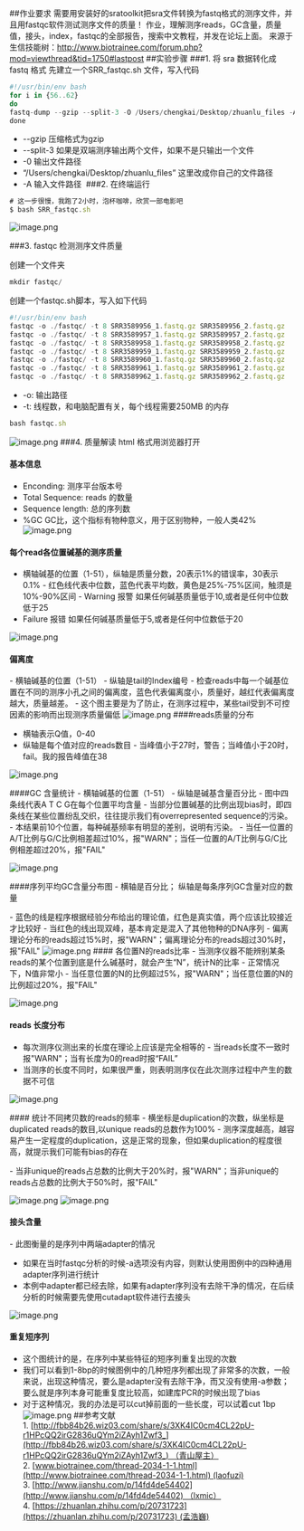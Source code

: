 ##作业要求
需要用安装好的sratoolkit把sra文件转换为fastq格式的测序文件，并且用fastqc软件测试测序文件的质量！
作业，理解测序reads，GC含量，质量值，接头，index，fastqc的全部报告，搜索中文教程，并发在论坛上面。
来源于生信技能树：http://www.biotrainee.com/forum.php?mod=viewthread&tid=1750#lastpost
##实验步骤
###1. 将 sra 数据转化成 fastq 格式
先建立一个SRR_fastqc.sh 文件，写入代码
```javascript
#!/usr/bin/env bash
for i in {56..62}
do
fastq-dump --gzip --split-3 -O /Users/chengkai/Desktop/zhuanlu_files -A SRR35899${i}.sra
done
```
- --gzip 压缩格式为gzip
- --split-3 如果是双端测序输出两个文件，如果不是只输出一个文件
- -0 输出文件路径
- “/Users/chengkai/Desktop/zhuanlu_files” 这里改成你自己的文件路径
- -A 输入文件路径 
###2. 在终端运行
```javascript
# 这一步很慢，我跑了2小时，泡杯咖啡，欣赏一部电影吧
$ bash SRR_fastqc.sh 
```

![image.png](http://upload-images.jianshu.io/upload_images/6634703-097ee4876f5eec4d.png?imageMogr2/auto-orient/strip%7CimageView2/2/w/1240)

###3. fastqc 检测测序文件质量

创建一个文件夹
```javascript
mkdir fastqc/
```
创建一个fastqc.sh脚本，写入如下代码
```javascript
#!/usr/bin/env bash
fastqc -o ./fastqc/ -t 8 SRR3589956_1.fastq.gz SRR3589956_2.fastq.gz
fastqc -o ./fastqc/ -t 8 SRR3589957_1.fastq.gz SRR3589957_2.fastq.gz
fastqc -o ./fastqc/ -t 8 SRR3589958_1.fastq.gz SRR3589958_2.fastq.gz
fastqc -o ./fastqc/ -t 8 SRR3589959_1.fastq.gz SRR3589959_2.fastq.gz
fastqc -o ./fastqc/ -t 8 SRR3589960_1.fastq.gz SRR3589960_2.fastq.gz
fastqc -o ./fastqc/ -t 8 SRR3589961_1.fastq.gz SRR3589961_2.fastq.gz
fastqc -o ./fastqc/ -t 8 SRR3589962_1.fastq.gz SRR3589962_2.fastq.gz
```
- -o: 输出路径
- -t: 线程数，和电脑配置有关，每个线程需要250MB 的内存
```javascript
bash fastqc.sh
```
![image.png](http://upload-images.jianshu.io/upload_images/6634703-0200f149e4affda5.png?imageMogr2/auto-orient/strip%7CimageView2/2/w/1240)
###4. 质量解读
html 格式用浏览器打开
#### 基本信息
- Enconding: 测序平台版本号
- Total Sequence: reads 的数量
- Sequence length: 总的序列数
- %GC GC比，这个指标有物种意义，用于区别物种，一般人类42%
![image.png](http://upload-images.jianshu.io/upload_images/6634703-03a0984f156babeb.png?imageMogr2/auto-orient/strip%7CimageView2/2/w/1240)
#### 每个read各位置碱基的测序质量
- 横轴碱基的位置（1-51），纵轴是质量分数，20表示1%的错误率，30表示0.1%
- 红色线代表中位数，蓝色代表平均数，黄色是25%-75%区间，触须是10%-90%区间
- Warning 报警 如果任何碱基质量低于10,或者是任何中位数低于25
- Failure 报错 如果任何碱基质量低于5,或者是任何中位数低于20

![image.png](http://upload-images.jianshu.io/upload_images/6634703-82d7efc3e193e0f0.png?imageMogr2/auto-orient/strip%7CimageView2/2/w/1240)

#### 偏离度
- 横轴碱基的位置（1-51）
- 纵轴是tail的Index编号
- 检查reads中每一个碱基位置在不同的测序小孔之间的偏离度，蓝色代表偏离度小，质量好，越红代表偏离度越大，质量越差。
- 这个图主要是为了防止，在测序过程中，某些tail受到不可控因素的影响而出现测序质量偏低
![image.png](http://upload-images.jianshu.io/upload_images/6634703-f667619f70cca093.png?imageMogr2/auto-orient/strip%7CimageView2/2/w/1240)
####reads质量的分布
- 横轴表示Q值，0-40
- 纵轴是每个值对应的reads数目
- 当峰值小于27时，警告；当峰值小于20时，fail。我的报告峰值在38

![image.png](http://upload-images.jianshu.io/upload_images/6634703-20c21d93334f7171.png?imageMogr2/auto-orient/strip%7CimageView2/2/w/1240)

####GC 含量统计
- 横轴碱基的位置（1-51）
- 纵轴是碱基含量百分比
- 图中四条线代表A T C G在每个位置平均含量
- 当部分位置碱基的比例出现bias时，即四条线在某些位置纷乱交织，往往提示我们有overrepresented sequence的污染。
- 本结果前10个位置，每种碱基频率有明显的差别，说明有污染。
- 当任一位置的A/T比例与G/C比例相差超过10%，报"WARN"；当任一位置的A/T比例与G/C比例相差超过20%，报"FAIL"

![image.png](http://upload-images.jianshu.io/upload_images/6634703-e006fcaf29350b32.png?imageMogr2/auto-orient/strip%7CimageView2/2/w/1240)

####序列平均GC含量分布图
- 横轴是百分比； 纵轴是每条序列GC含量对应的数量

- 蓝色的线是程序根据经验分布给出的理论值，红色是真实值，两个应该比较接近才比较好
- 当红色的线出现双峰，基本肯定是混入了其他物种的DNA序列
- 偏离理论分布的reads超过15%时，报"WARN"；偏离理论分布的reads超过30%时，报"FAIL"
![image.png](http://upload-images.jianshu.io/upload_images/6634703-6538d868b87e9a79.png?imageMogr2/auto-orient/strip%7CimageView2/2/w/1240)
#### 各位置N的reads比率
- 当测序仪器不能辨别某条reads的某个位置到底是什么碱基时，就会产生“N”，统计N的比率
- 正常情况下，N值非常小
- 当任意位置的N的比例超过5%，报"WARN"；当任意位置的N的比例超过20%，报"FAIL"

![image.png](http://upload-images.jianshu.io/upload_images/6634703-788592f0afc434d8.png?imageMogr2/auto-orient/strip%7CimageView2/2/w/1240)

#### reads 长度分布
- 每次测序仪测出来的长度在理论上应该是完全相等的
- 当reads长度不一致时报"WARN"；当有长度为0的read时报“FAIL”
- 当测序的长度不同时，如果很严重，则表明测序仪在此次测序过程中产生的数据不可信 

![image.png](http://upload-images.jianshu.io/upload_images/6634703-f9d10c08c3729741.png?imageMogr2/auto-orient/strip%7CimageView2/2/w/1240)

#### 统计不同拷贝数的reads的频率
- 横坐标是duplication的次数，纵坐标是duplicated reads的数目,以unique reads的总数作为100%
- 测序深度越高，越容易产生一定程度的duplication，这是正常的现象，但如果duplication的程度很高，就提示我们可能有bias的存在

- 当非unique的reads占总数的比例大于20%时，报"WARN"；当非unique的reads占总数的比例大于50%时，报"FAIL"

![image.png](http://upload-images.jianshu.io/upload_images/6634703-43cabd22aa140125.png?imageMogr2/auto-orient/strip%7CimageView2/2/w/1240)
![image.png](http://upload-images.jianshu.io/upload_images/6634703-7eb770e44bd93b4f.png?imageMogr2/auto-orient/strip%7CimageView2/2/w/1240)

#### 接头含量
- 此图衡量的是序列中两端adapter的情况
- 如果在当时fastqc分析的时候-a选项没有内容，则默认使用图例中的四种通用adapter序列进行统计
- 本例中adapter都已经去除，如果有adapter序列没有去除干净的情况，在后续分析的时候需要先使用cutadapt软件进行去接头

![image.png](http://upload-images.jianshu.io/upload_images/6634703-b59d9e8181d22c78.png?imageMogr2/auto-orient/strip%7CimageView2/2/w/1240)

#### 重复短序列
- 这个图统计的是，在序列中某些特征的短序列重复出现的次数
- 我们可以看到1-8bp的时候图例中的几种短序列都出现了非常多的次数，一般来说，出现这种情况，要么是adapter没有去除干净，而又没有使用-a参数；要么就是序列本身可能重复度比较高，如建库PCR的时候出现了bias
- 对于这种情况，我的办法是可以cut掉前面的一些长度，可以试着cut 1bp
![image.png](http://upload-images.jianshu.io/upload_images/6634703-0198b6d5eb3ec6d5.png?imageMogr2/auto-orient/strip%7CimageView2/2/w/1240)
##参考文献
1. [http://fbb84b26.wiz03.com/share/s/3XK4IC0cm4CL22pU-r1HPcQQ2irG2836uQYm2iZAyh1Zwf3_](http://fbb84b26.wiz03.com/share/s/3XK4IC0cm4CL22pU-r1HPcQQ2irG2836uQYm2iZAyh1Zwf3_) （青山屋主）
2. [www.biotrainee.com/thread-2034-1-1.html](http://www.biotrainee.com/thread-2034-1-1.html) (laofuzi)
3. [http://www.jianshu.com/p/14fd4de54402](http://www.jianshu.com/p/14fd4de54402) （lxmic）
4. [https://zhuanlan.zhihu.com/p/20731723](https://zhuanlan.zhihu.com/p/20731723) (孟浩巍)
